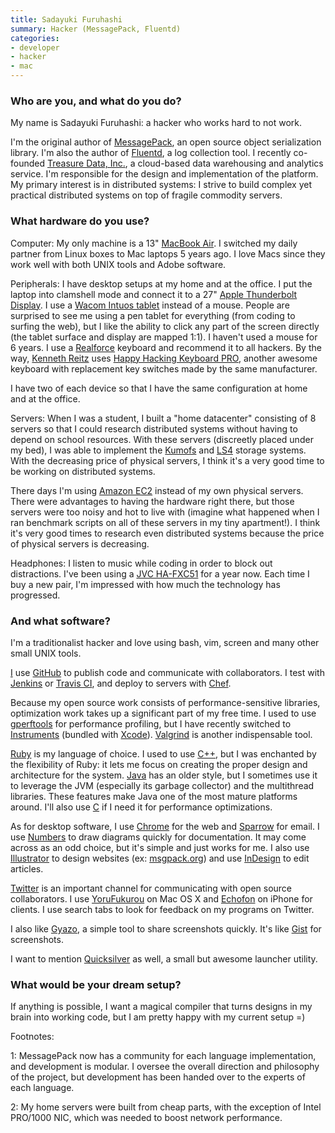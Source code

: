 ```yaml
---
title: Sadayuki Furuhashi
summary: Hacker (MessagePack, Fluentd)
categories:
- developer
- hacker
- mac
---
```


### Who are you, and what do you do?

My name is Sadayuki Furuhashi: a hacker who works hard to not work. 

I'm the original author of [MessagePack][], an open source object serialization library. I'm also the author of [Fluentd][], a log collection tool. I recently co-founded [Treasure Data, Inc.](http://treasure-data.com/ "Treasure Data's website."), a cloud-based data warehousing and analytics service. I'm responsible for the design and implementation of the platform. My primary interest is in distributed systems: I strive to build complex yet practical distributed systems on top of fragile commodity servers.

### What hardware do you use?

Computer: My only machine is a 13" [MacBook Air][macbook-air]. I switched my daily partner from Linux boxes to Mac laptops 5 years ago. I love Macs since they work well with both UNIX tools and Adobe software.

Peripherals: I have desktop setups at my home and at the office. I put the laptop into clamshell mode and connect it to a 27" [Apple Thunderbolt Display][thunderbolt-display]. I use a [Wacom Intuos tablet][intuos] instead of a mouse. People are surprised to see me using a pen tablet for everything (from coding to surfing the web), but I like the ability to click any part of the screen directly (the tablet surface and display are mapped 1:1). I haven't used a mouse for 6 years. I use a [Realforce][realforce-103u] keyboard and recommend it to all hackers. By the way, [Kenneth Reitz](http://kenneth.reitz.usesthis.com/ "Kenneth's interview.") uses [Happy Hacking Keyboard PRO][happy-hacking-keyboard], another awesome keyboard with replacement key switches made by the same manufacturer.

I have two of each device so that I have the same configuration at home and at the office. 

Servers: When I was a student, I built a "home datacenter" consisting of 8 servers so that I could research distributed systems without having to depend on school resources. With these servers (discreetly placed under my bed), I was able to implement the [Kumofs][] and [LS4][] storage systems. With the decreasing price of physical servers, I think it's a very good time to be working on distributed systems. 

There days I'm using [Amazon EC2][ec2] instead of my own physical servers. There were advantages to having the hardware right there, but those servers were too noisy and hot to live with (imagine what happened when I ran benchmark scripts on all of these servers in my tiny apartment!). I think it's very good times to research even distributed systems because the price of physical servers is decreasing.

Headphones: I listen to music while coding in order to block out distractions. I've been using a [JVC HA-FXC51][ha-fxc51] for a year now. Each time I buy a new pair, I'm impressed with how much the technology has progressed. 

### And what software?

I'm a traditionalist hacker and love using bash, vim, screen and many other small UNIX tools.

[I](https://github.com/frsyuki "Sadayuki's Github account.") use [GitHub][] to publish code and communicate with collaborators. I test with [Jenkins][] or [Travis CI][travis], and deploy to servers with [Chef][].

Because my open source work consists of performance-sensitive libraries, optimization work takes up a significant part of my free time. I used to use [gperftools][] for performance profiling, but I have recently switched to [Instruments][] (bundled with [Xcode][]). [Valgrind][] is another  indispensable tool.

[Ruby][] is my language of choice. I used to use [C++][c-plusplus], but I was enchanted by the flexibility of Ruby: it lets me focus on creating the proper design and architecture for the system. [Java][] has an older style, but I sometimes use it to leverage the JVM (especially its garbage collector) and the multithread libraries. These features make Java one of the most mature platforms around. I'll also use [C][] if I need it for performance optimizations.

As for desktop software, I use [Chrome][] for the web and [Sparrow][] for email. I use [Numbers][] to draw diagrams quickly for documentation. It may come across as an odd choice, but it's simple and just works for me. I also use [Illustrator][] to design websites (ex: [msgpack.org](http://msgpack.org/ "The MessagePack site.")) and use [InDesign][] to edit articles.

[Twitter](https://twitter.com/frsyuki "Sadayuki on Twitter.") is an important channel for communicating with open source collaborators. I use [YoruFukurou][] on Mac OS X and [Echofon][echofon-ios] on iPhone for clients. I use search tabs to look for feedback on my programs on Twitter.

I also like [Gyazo][], a simple tool to share screenshots quickly. It's like [Gist][] for screenshots.

I want to mention [Quicksilver][] as well, a small but awesome launcher utility.

### What would be your dream setup?

If anything is possible, I want a magical compiler that turns designs in my brain into working code, but I am pretty happy with my current setup =)

Footnotes:

1: MessagePack now has a community for each language implementation, and development is modular. I oversee the overall direction and philosophy of the project, but development has been handed over to the experts of each language.

2: My home servers were built from cheap parts, with the exception of Intel PRO/1000 NIC, which was needed to boost network performance.

[c-plusplus]: https://en.wikipedia.org/wiki/C%2B%2B "A compiled programming language."
[c]: https://en.wikipedia.org/wiki/C_(programming_language) "A compiled programming language."
[chef]: https://www.chef.io/chef/ "Configuration management software."
[chrome]: https://www.google.com/intl/en/chrome/browser/ "A WebKit-based browser, where each tab runs in its own thread."
[ec2]: https://aws.amazon.com/ec2/ "A web service for virtualised processing."
[echofon-ios]: https://itunes.apple.com/us/app/echofon-for-twitter/id286756410 "A Twitter client for iOS."
[fluentd]: http://www.fluentd.org "A log collector."
[gist]: https://gist.github.com/ "A version controlled code snippets service."
[github]: https://github.com/ "A Git code repository service."
[gperftools]: https://github.com/gperftools/gperftools "A set of performance tools for C++ developers."
[gyazo]: https://gyazo.com/ "A screenshot capturing and sharing tool for the Mac."
[ha-fxc51]: https://www.amazon.com/JVC-HA-FXC51-B-Micro-High-Definition-Headphone/dp/B003P19YL2 "In-ear headphones."
[happy-hacking-keyboard]: https://en.wikipedia.org/wiki/Happy_Hacking_Keyboard "A computer keyboard."
[illustrator]: https://www.adobe.com/products/illustrator.html "A vector graphics editor."
[indesign]: https://www.adobe.com/products/indesign.html "A desktop/web publishing application."
[instruments]: https://en.wikipedia.org/wiki/Instruments_(application) "A Mac developer tool for analysing an application's performance."
[intuos]: https://www.wacom.com/en-us/products/pen-tablets/intuos "A pen tablet."
[java]: https://www.java.com/en/ "A cross-platform compiled programming language."
[jenkins]: https://jenkins-ci.org/ "A continuous integration server."
[kumofs]: http://kumofs.sourceforge.net "A distributed key/value storage system."
[ls4]: http://ls4.sourceforge.net/ "A distributed storage system."
[macbook-air]: https://www.apple.com/macbook-air/ "A very thin laptop."
[messagepack]: https://msgpack.org/ "A binary serialisation format, similar to JSON."
[numbers]: https://www.apple.com/numbers/ "A spreadsheet application for the Mac."
[quicksilver]: https://qsapp.com/ "A data manipulator and launcher for the Mac."
[realforce-103u]: http://elitekeyboards.com/products.php?sub=topre_keyboards,realforce&pid=rf_se0200 "A capacitive keyboard."
[ruby]: https://www.ruby-lang.org/en/ "An interpreted scripting language."
[sparrow]: http://www.gmail.com/intl/en/mail/help/sparrow.html "A mail client for the Mac with a funky UI."
[thunderbolt-display]: https://www.apple.com/displays/ "A Thunderbolt-powered monitor."
[travis]: https://travis-ci.org/ "A hosted continuous integration service."
[valgrind]: http://valgrind.org/ "An instrumentation and analysis tool for developers."
[xcode]: https://en.wikipedia.org/wiki/Xcode "An IDE for Mac developers."
[yorufukurou]: https://sites.google.com/site/yorufukurou/ "A Twitter client for the Mac."
